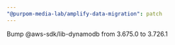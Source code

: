 ```yaml
---
"@purpom-media-lab/amplify-data-migration": patch
---
```


Bump @aws-sdk/lib-dynamodb from 3.675.0 to 3.726.1
